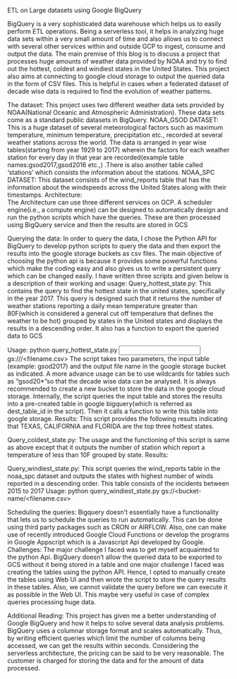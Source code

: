 ETL on Large datasets using Google BigQuery

  BigQuery is a very sophisticated data warehouse which helps us to easily perform ETL operations. Being a serverless tool, it helps in analyzing huge data sets within a very small amount of time and also allows us to connect with several other services within and outside GCP to ingest, consume and output the data. 
The main premise of this blog is to discuss a project that processes   huge amounts of weather data provided by NOAA and try to find out the hottest, coldest and windiest states in the United States. This project also aims at connecting to google cloud storage to output the queried data in the form of CSV files. This is helpful in cases when a federated dataset of decade wise data is required to find the evolution of weather patterns.

The dataset:
This project uses two different weather data sets provided by NOAA(National Oceanic and Atmospheric Administration). These data sets come as a standard public datasets in BigQuery.
NOAA_GSOD DATASET: This is a huge dataset of several meteorological factors such as maximum temperature, minimum temperature, precipitation etc., recorded at several weather stations across the world. 
The data is arranged in year wise tables(starting from year 1929 to 2017) wherein the factors for each weather station for every  day in that year are recorded(example table names:gsod2017,gsod2016 etc.,) .There is also another table  called ‘stations’ which consists the information about the stations.
NOAA_SPC DATASET: This dataset consists of the wind_reports table that has the information about the windspeeds across the United States along with their timestamps.
Architecture:  
The  Architecture can use three different services on GCP. A scheduler engine(i.e., a compute engine) can be designed to automatically design and run the python scripts which have the queries. These are then processed using BigQuery service and then the results are stored in GCS

Querying the data:
In order to query the data, I chose the Python API for BigQuery to develop python scripts to query the data and then export the results into the google storage buckets as csv files. The main objective of choosing the python api is because it provides some powerful functions which make the coding easy and also gives us to write a persistent query which can be changed easily.
I have written three scripts and given below is a description of their working and usage: 
Query_hottest_state.py: This contains the query to find the hottest state in the united states, specifically in the year 2017. This query is designed such that it returns the number of weather stations reporting  a daily mean temperature greater than 80F(which is considered a general cut off temperature that defines the weather to be hot)  grouped by states in the United states and displays the results in a descending order. It also has a function to export the queried data to GCS 

Usage:  python query_hottest_state.py <input table name> gs://<bucket-name>/<filename.csv>
The script takes two parameters, the input table (example: gsod2017) and the output file name in the google storage bucket as indicated. 
A more advance usage can be to use wildcards for tables  such as “gsod20*”so that the decade wise data can be analysed. It is always recommended to create a new bucket to store the data in the google cloud storage. Internally, the script queries the input table and stores the results into a pre-created table in google bigquery(which is referred as dest_table_id in the script). Then it calls a function to write this table into google storage.
Results: This script provides the following results indicating that TEXAS, CALIFORNIA and FLORIDA are the top three hottest states. 

Query_coldest_state.py: The usage and the functioning of this script is same as above except that it outputs the number of station which report a temperature of less than 10F grouped by state.
 Results:
 
Query_windiest_state.py: This script queries the wind_reports table in the noaa_spc dataset and outputs the states with highest number of winds reported in a descending order. This table consists of the incidents between 2015 to 2017
Usage: python query_windiest_state.py gs://<bucket-name/<filename.csv>

Scheduling the queries: 
Bigquery doesn’t essentially have a functionality that lets us to schedule the queries to run automatically. This can be done using third party packages such as CRON or AIRFLOW. Also, one can make use of recently introduced Google Cloud Functions or develop the programs in Google  Appscript which is a Javascript Api developed by Google.
Challenges: 
The major challenge I faced was to get myself acquainted to the python Api. BigQuery doesn’t allow the queried data to be exported to GCS without it being stored in a table and one major challenge I faced was creating the tables using the python API. Hence, I opted to manually create the tables using Web UI and then wrote the script to store the query results in these tables. Also, we cannot validate the query before we can execute it as possible in the Web UI. This maybe very useful in case of complex queries processing huge data.

Additional Reading: 
This project has given me a better understanding of Google BigQuery and how it helps to solve several data analysis problems. BigQuery uses a columnar storage format and scales automatically. Thus, by writing efficient queries which limit the number of columns being accessed, we can get the results within seconds. Considering the serverless architecture, the pricing can be said to be very reasonable. The customer is charged for storing the data and for the amount of data processed. 


